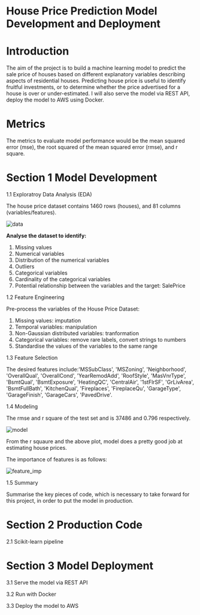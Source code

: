 # House Price Prediction Model Development and Deployment


# Introduction

The aim of the project is to build a machine learning model to predict the sale price of houses based on different explanatory variables describing aspects of residential houses. Predicting house price is useful to identify fruitful investments, or to determine whether the price advertised for a house is over or under-estimated. I will also serve the model via REST API, deploy the model to AWS using Docker.

# Metrics

The metrics to evaluate model performance would be the mean squared error (mse), the root squared of the mean squared error (rmse), and r square.

# Section 1 Model Development

1.1 Exploratroy Data Analysis (EDA)

The house price dataset contains 1460 rows (houses), and 81 columns (variables/features).

![data](https://user-images.githubusercontent.com/64850893/103929340-239d9a80-50eb-11eb-8bea-3a9d1116fd4f.jpg)


**Analyse the dataset to identify:**

1. Missing values
2. Numerical variables
3. Distribution of the numerical variables
4. Outliers
5. Categorical variables
6. Cardinality of the categorical variables
7. Potential relationship between the variables and the target: SalePrice

1.2 Feature Engineering

Pre-process the variables of the House Price Dataset:

1. Missing values: imputation
2. Temporal variables: manipulation
3. Non-Gaussian distributed variables: tranformation
4. Categorical variables: remove rare labels, convert strings to numbers
5. Standardise the values of the variables to the same range

1.3 Feature Selection

The desired features include:'MSSubClass', 'MSZoning', 'Neighborhood', 'OverallQual', 'OverallCond',
       'YearRemodAdd', 'RoofStyle', 'MasVnrType', 'BsmtQual', 'BsmtExposure',
       'HeatingQC', 'CentralAir', '1stFlrSF', 'GrLivArea', 'BsmtFullBath',
       'KitchenQual', 'Fireplaces', 'FireplaceQu', 'GarageType',
       'GarageFinish', 'GarageCars', 'PavedDrive'.

       
1.4 Modeling 

The rmse and r square of the test set and is 37486 and 0.796 respectively.

![model](https://user-images.githubusercontent.com/64850893/103930484-d3273c80-50ec-11eb-9b7b-c537d84624d2.jpg)

From the r squaure and the above plot, model does a pretty good job at estimating house prices.

The importance of features is as follows:

![feature_imp](https://user-images.githubusercontent.com/64850893/103930672-1e414f80-50ed-11eb-9df7-05bc77369c4e.jpg)

1.5 Summary 

Summarise the key pieces of code, which is necessary to take forward for this project, in order to put the model in production.


# Section 2 Production Code 

2.1 Scikit-learn pipeline

  
# Section 3 Model Deployment

3.1 Serve the model via REST API

3.2 Run with Docker

3.3 Deploy the model to AWS

